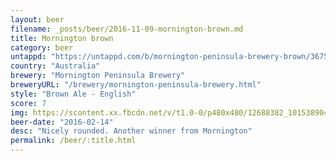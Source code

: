```yaml
---
layout: beer
filename: _posts/beer/2016-11-09-mornington-brown.md
title: Mornington brown
category: beer
untappd: "https://untappd.com/b/mornington-peninsula-brewery-brown/36750"
country: "Australia"
brewery: "Mornington Peninsula Brewery"
breweryURL: "/brewery/mornington-peninsula-brewery.html"
style: "Brown Ale - English"
score: 7
img: https://scontent.xx.fbcdn.net/v/t1.0-0/p480x480/12688382_10153890449953745_3980101759747984162_n.jpg?_nc_cat=102&oh=e3e39a032218244fcc6eb57dd540d642&oe=5C525845
beer-date: "2016-02-14"
desc: "Nicely rounded. Another winner from Mornington"
permalink: /beer/:title.html
---
```

